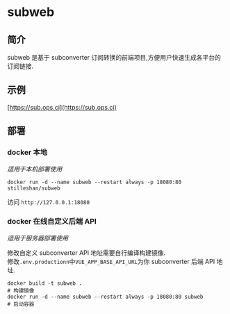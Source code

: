 # subweb
## 简介
subweb 是基于 subconverter 订阅转换的前端项目,方便用户快速生成各平台的订阅链接.

## 示例
[https://sub.ops.ci](https://sub.ops.ci)

## 部署
### docker 本地
*适用于本机部署使用*
```shell
docker run -d --name subweb --restart always -p 18080:80 stilleshan/subweb
```

访问 `http://127.0.0.1:18080`

### docker 在线自定义后端 API
*适用于服务器部署使用*

修改自定义 subconverter API 地址需要自行编译构建镜像.  
修改`.env.productionn`中`VUE_APP_BASE_API_URL`为你 subconverter 后端 API 地址.
```shell
docker build -t subweb .
# 构建镜像
docker run -d --name subweb --restart always -p 18080:80 subweb
# 启动容器
```
